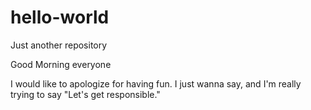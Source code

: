 # hello-world
Just another repository

Good Morning everyone

I would like to apologize for having fun.
I just wanna say, and I'm really trying to say "Let's get responsible."

